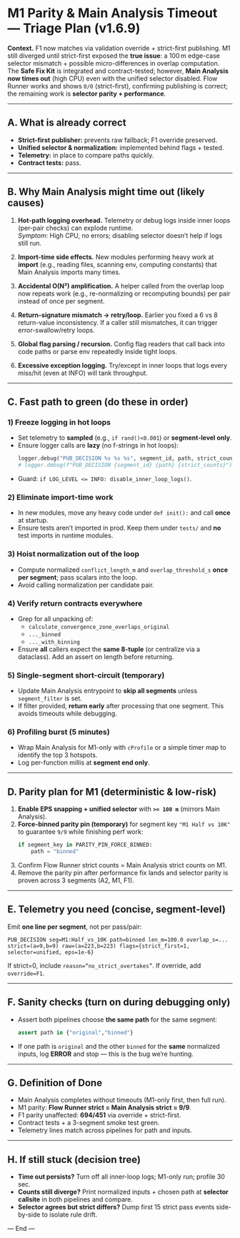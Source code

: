 # M1 Parity & Main Analysis Timeout — Triage Plan (v1.6.9)

**Context.** F1 now matches via validation override + strict-first publishing. M1 still diverged until strict-first exposed the **true issue**: a 100 m edge-case selector mismatch + possible micro-differences in overlap computation. The **Safe Fix Kit** is integrated and contract-tested; however, **Main Analysis now times out** (high CPU) even with the unified selector disabled. Flow Runner works and shows `0/0` (strict-first), confirming publishing is correct; the remaining work is **selector parity + performance**.

---

## A. What is already correct
- **Strict-first publisher:** prevents raw fallback; F1 override preserved.
- **Unified selector & normalization:** implemented behind flags + tested.
- **Telemetry:** in place to compare paths quickly.
- **Contract tests:** pass.

---

## B. Why Main Analysis might time out (likely causes)
1. **Hot-path logging overhead.** Telemetry or debug logs inside inner loops (per-pair checks) can explode runtime.  
   *Symptom:* High CPU, no errors; disabling selector doesn’t help if logs still run.

2. **Import-time side effects.** New modules performing heavy work at **import** (e.g., reading files, scanning env, computing constants) that Main Analysis imports many times.  

3. **Accidental O(N²) amplification.** A helper called from the overlap loop now repeats work (e.g., re-normalizing or recomputing bounds) per pair instead of once per segment.

4. **Return-signature mismatch → retry/loop.** Earlier you fixed a 6 vs 8 return-value inconsistency. If a caller still mismatches, it can trigger error-swallow/retry loops.

5. **Global flag parsing / recursion.** Config flag readers that call back into code paths or parse env repeatedly inside tight loops.

6. **Excessive exception logging.** Try/except in inner loops that logs every miss/hit (even at INFO) will tank throughput.

---

## C. Fast path to green (do these in order)

### 1) Freeze logging in hot loops
- Set telemetry to **sampled** (e.g., `if rand()<0.001`) or **segment-level only**.  
- Ensure logger calls are **lazy** (no f-strings in hot loops):  
  ```python
  logger.debug("PUB_DECISION %s %s %s", segment_id, path, strict_counts)  # OK
  # logger.debug(f"PUB_DECISION {segment_id} {path} {strict_counts}")    # Avoid if in loops
  ```
- Guard: `if LOG_LEVEL <= INFO: disable_inner_loop_logs()`.

### 2) Eliminate import-time work
- In new modules, move any heavy code under `def init():` and call **once** at startup.  
- Ensure tests aren’t imported in prod. Keep them under `tests/` and **no** test imports in runtime modules.

### 3) Hoist normalization out of the loop
- Compute normalized `conflict_length_m` and `overlap_threshold_s` **once per segment**; pass scalars into the loop.  
- Avoid calling normalization per candidate pair.

### 4) Verify return contracts everywhere
- Grep for all unpacking of:
  - `calculate_convergence_zone_overlaps_original`
  - `..._binned`
  - `..._with_binning`
- Ensure **all** callers expect the **same 8-tuple** (or centralize via a dataclass). Add an assert on length before returning.

### 5) Single-segment short-circuit (temporary)
- Update Main Analysis entrypoint to **skip all segments** unless `segment_filter` is set.  
- If filter provided, **return early** after processing that one segment. This avoids timeouts while debugging.

### 6) Profiling burst (5 minutes)
- Wrap Main Analysis for M1-only with `cProfile` or a simple timer map to identify the top 3 hotspots.  
- Log per-function millis at **segment end only**.

---

## D. Parity plan for M1 (deterministic & low-risk)

1. **Enable EPS snapping + unified selector** with **`>= 100 m`** (mirrors Main Analysis).  
2. **Force-binned parity pin (temporary)** for segment key `"M1 Half vs 10K"` to guarantee `9/9` while finishing perf work:  
   ```python
   if segment_key in PARITY_PIN_FORCE_BINNED:
       path = "binned"
   ```
3. Confirm Flow Runner strict counts = Main Analysis strict counts on M1.  
4. Remove the parity pin after performance fix lands and selector parity is proven across 3 segments (A2, M1, F1).

---

## E. Telemetry you need (concise, segment-level)
Emit **one line per segment**, not per pass/pair:
```
PUB_DECISION seg=M1:Half_vs_10K path=binned len_m=100.0 overlap_s=... strict=(a=9,b=9) raw=(a=223,b=223) flags={strict_first=1, selector=unified, eps=1e-6}
```
If strict=0, include `reason=“no_strict_overtakes”`. If override, add `override=F1`.

---

## F. Sanity checks (turn on during debugging only)
- Assert both pipelines choose **the same path** for the same segment:
  ```python
  assert path in {"original","binned"}
  ```
- If one path is `original` and the other `binned` for the **same** normalized inputs, log **ERROR** and stop — this is the bug we’re hunting.

---

## G. Definition of Done
- Main Analysis completes without timeouts (M1-only first, then full run).  
- M1 parity: **Flow Runner strict = Main Analysis strict = 9/9**.  
- F1 parity unaffected: **694/451** via override + strict-first.  
- Contract tests + a 3-segment smoke test green.  
- Telemetry lines match across pipelines for path and inputs.

---

## H. If still stuck (decision tree)
- **Time out persists?** Turn off all inner-loop logs; M1-only run; profile 30 sec.  
- **Counts still diverge?** Print normalized inputs + chosen path at **selector callsite** in both pipelines and compare.  
- **Selector agrees but strict differs?** Dump first 15 strict pass events side-by-side to isolate rule drift.

— End —

